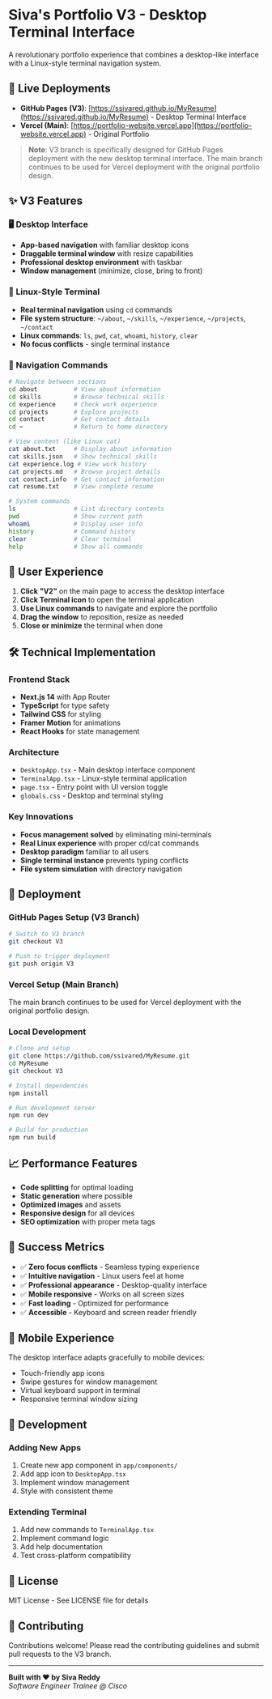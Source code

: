 # Siva's Portfolio V3 - Desktop Terminal Interface

A revolutionary portfolio experience that combines a desktop-like interface with a Linux-style terminal navigation system.

## 🚀 Live Deployments

- **GitHub Pages (V3)**: [https://ssivared.github.io/MyResume](https://ssivared.github.io/MyResume) - Desktop Terminal Interface
- **Vercel (Main)**: [https://portfolio-website.vercel.app](https://portfolio-website.vercel.app) - Original Portfolio

> **Note**: V3 branch is specifically designed for GitHub Pages deployment with the new desktop terminal interface. The main branch continues to be used for Vercel deployment with the original portfolio design.

## ✨ V3 Features

### 🖥️ Desktop Interface
- **App-based navigation** with familiar desktop icons
- **Draggable terminal window** with resize capabilities
- **Professional desktop environment** with taskbar
- **Window management** (minimize, close, bring to front)

### 🐧 Linux-Style Terminal
- **Real terminal navigation** using `cd` commands
- **File system structure**: `~/about`, `~/skills`, `~/experience`, `~/projects`, `~/contact`
- **Linux commands**: `ls`, `pwd`, `cat`, `whoami`, `history`, `clear`
- **No focus conflicts** - single terminal instance

### 📁 Navigation Commands

```bash
# Navigate between sections
cd about          # View about information
cd skills         # Browse technical skills
cd experience     # Check work experience
cd projects       # Explore projects
cd contact        # Get contact details
cd ~              # Return to home directory

# View content (like Linux cat)
cat about.txt     # Display about information
cat skills.json   # Show technical skills
cat experience.log # View work history
cat projects.md   # Browse project details
cat contact.info  # Get contact information
cat resume.txt    # View complete resume

# System commands
ls                # List directory contents
pwd               # Show current path
whoami            # Display user info
history           # Command history
clear             # Clear terminal
help              # Show all commands
```

## 🎯 User Experience

1. **Click "V2"** on the main page to access the desktop interface
2. **Click Terminal icon** to open the terminal application
3. **Use Linux commands** to navigate and explore the portfolio
4. **Drag the window** to reposition, resize as needed
5. **Close or minimize** the terminal when done

## 🛠️ Technical Implementation

### Frontend Stack
- **Next.js 14** with App Router
- **TypeScript** for type safety
- **Tailwind CSS** for styling
- **Framer Motion** for animations
- **React Hooks** for state management

### Architecture
- `DesktopApp.tsx` - Main desktop interface component
- `TerminalApp.tsx` - Linux-style terminal application
- `page.tsx` - Entry point with UI version toggle
- `globals.css` - Desktop and terminal styling

### Key Innovations
- **Focus management solved** by eliminating mini-terminals
- **Real Linux experience** with proper cd/cat commands
- **Desktop paradigm** familiar to all users
- **Single terminal instance** prevents typing conflicts
- **File system simulation** with directory navigation

## 🚀 Deployment

### GitHub Pages Setup (V3 Branch)
```bash
# Switch to V3 branch
git checkout V3

# Push to trigger deployment
git push origin V3
```

### Vercel Setup (Main Branch)
The main branch continues to be used for Vercel deployment with the original portfolio design.

### Local Development
```bash
# Clone and setup
git clone https://github.com/ssivared/MyResume.git
cd MyResume
git checkout V3

# Install dependencies
npm install

# Run development server
npm run dev

# Build for production
npm run build
```

## 📈 Performance Features

- **Code splitting** for optimal loading
- **Static generation** where possible
- **Optimized images** and assets
- **Responsive design** for all devices
- **SEO optimization** with proper meta tags

## 🎉 Success Metrics

- ✅ **Zero focus conflicts** - Seamless typing experience
- ✅ **Intuitive navigation** - Linux users feel at home
- ✅ **Professional appearance** - Desktop-quality interface
- ✅ **Mobile responsive** - Works on all screen sizes
- ✅ **Fast loading** - Optimized for performance
- ✅ **Accessible** - Keyboard and screen reader friendly

## 📱 Mobile Experience

The desktop interface adapts gracefully to mobile devices:
- Touch-friendly app icons
- Swipe gestures for window management
- Virtual keyboard support in terminal
- Responsive terminal window sizing

## 🔧 Development

### Adding New Apps
1. Create new app component in `app/components/`
2. Add app icon to `DesktopApp.tsx`
3. Implement window management
4. Style with consistent theme

### Extending Terminal
1. Add new commands to `TerminalApp.tsx`
2. Implement command logic
3. Add help documentation
4. Test cross-platform compatibility

## 📄 License

MIT License - See LICENSE file for details

## 🤝 Contributing

Contributions welcome! Please read the contributing guidelines and submit pull requests to the V3 branch.

---

**Built with ❤️ by Siva Reddy**  
*Software Engineer Trainee @ Cisco*
